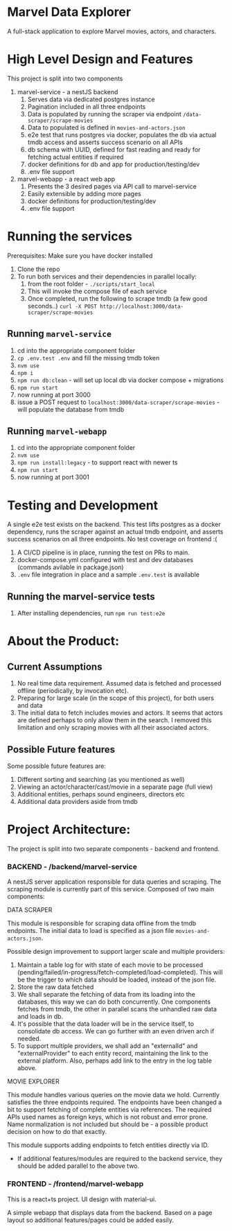 # Marvel Data Explorer

A full-stack application to explore Marvel movies, actors, and characters.


# High Level Design and Features

This project is split into two components

1. marvel-service - a nestJS backend
   1. Serves data via dedicated postgres instance
   2. Pagination included in all three endpoints
   3. Data is populated by running the scraper via endpoint `/data-scraper/scrape-movies`
   4. Data to populated is defined in `movies-and-actors.json`
   5. e2e test that runs postgres via docker, populates the db via actual tmdb access and asserts success scenario on all APIs
   6. db schema with UUID, defined for fast reading and ready for fetching actual entities if required
   7. docker definitions for db and app for production/testing/dev
   8. .env file support
2. marvel-webapp - a react web app
   1. Presents the 3 desired pages via API call to marvel-service
   2. Easily extensible by adding more pages
   3. docker definitions for production/testing/dev
   4. .env file support

# Running the services

Prerequisites: Make sure you have docker installed

1. Clone the repo
2. To run both services and their dependencies in parallel locally:
   1. from the root folder - `./scripts/start_local`
   2. This will invoke the compose file of each service
   3. Once completed, run the following to scrape tmdb (a few good seconds..)
      `curl -X POST http://localhost:3000/data-scraper/scrape-movies`

## Running `marvel-service`

1. cd into the appropriate component folder
2. `cp .env.test .env` and fill the missing tmdb token  
3. `nvm use`
4. `npm i`
5. `npm run db:clean` - will set up local db via docker compose + migrations
6. `npm run start`
7. now running at port 3000
8. issue a POST request to `localhost:3000/data-scraper/scrape-movies` - will populate the database from tmdb 

## Running `marvel-webapp`

1. cd into the appropriate component folder
2. `nvm use`
3. `npm run install:legacy` - to support react with newer ts
3. `npm run start`
4. now running at port 3001


# Testing and Development

A single e2e test exists on the backend. This test lifts postgres as a docker dependency, runs the scraper against an actual tmdb endpoint, and asserts success scenarios on all three endpoints.
No test coverage on frontend :(

1. A CI/CD pipeline is in place, running the test on PRs to main.
2. docker-compose.yml configured with test and dev databases (commands avilable in package.json)
3. `.env` file integration in place and a sample `.env.test` is available


## Running the marvel-service tests

1. After installing dependencies, run `npm run test:e2e`

# About the Product:

## Current Assumptions

1. No real time data requirement. Assumed data is fetched and processed offline (periodically, by invocation etc).
2. Preparing for large scale (in the scope of this project), for both users and data
3. The initial data to fetch includes movies and actors. It seems that actors are defined perhaps to only allow them in the search. I removed this limitation and only scraping movies with all their associated actors.

## Possible Future features
Some possible future features are:
1. Different sorting and searching (as you mentioned as well)
2. Viewing an actor/character/cast/movie in a separate page (full view)
3. Additional entities, perhaps sound engineers, directors etc
4. Additional data providers aside from tmdb

# Project Architecture:

The project is split into two separate components - backend and frontend.

### BACKEND - /backend/marvel-service
A nestJS server application responsible for data queries and scraping. The scraping module is currently part of this service.
Composed of two main components:

DATA SCRAPER

This module is responsible for scraping data offline from the tmdb endpoints.
The initial data to load is specified as a json file `movies-and-actors.json`.

Possible design improvement to support larger scale and multiple providers:
1. Maintain a table log for with state of each movie to be processed (pending/failed/in-progress/fetch-completed/load-completed). This will be the trigger to which data should be loaded, instead of the json file.
2. Store the raw data fetched
3. We shall separate the fetching of data from its loading into the databases, this way we can do both concurrently. One components fetches from tmdb, the other in parallel scans the unhandled raw data and loads in db.
4. It's possible that the data loader will be in the service itself, to consolidate db access. We can go further with an even driven arch if needed.
5. To support multiple providers, we shall add an "externalId" and "externalProvider" to each entity record, maintaining the link to the external platform. Also, perhaps add link to the entry in the log table above. 

MOVIE EXPLORER

This module handles various queries on the movie data we hold. Currently satisfies the three endpoints required.
The endpoints have been changed a bit to support fetching of complete entities via references. The required APIs used names as foreign keys, which is not robust and error prone.
Name normalization is not included but should be - a possible product decision on how to do that exactly.

This module supports adding endpoints to fetch entities directly via ID. 

* If additional features/modules are required to the backend service, they should be added parallel to the above two.

### FRONTEND - /frontend/marvel-webapp

This is a react+ts project. UI design with material-ui.

A simple webapp that displays data from the backend. Based on a page layout so additional features/pages could be added easily.

